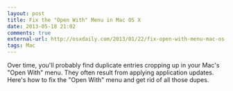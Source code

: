 ```yaml
---
layout: post
title: Fix the "Open With" Menu in Mac OS X
date: 2013-05-18 21:02
comments: true
external-url: http://osxdaily.com/2013/01/22/fix-open-with-menu-mac-os-x/
tags: Mac
---
```


Over time, you'll probably find duplicate entries cropping up in your Mac's
"Open With" menu.  They often result from applying application updates.
Here's how to fix the "Open With" menu and get rid of all those dupes.
